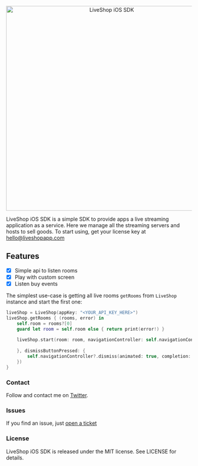 <p align="center">

<img src="http://liveshopapp.com.s3.amazonaws.com/github/liveshop-for-developers.png" alt="LiveShop iOS SDK" title="LiveShop iOS SDK" width="557"/>

</p>

LiveShop iOS SDK is a simple SDK to provide apps a live streaming application as a service. Here we manage all the streaming servers and hosts to sell goods. To start using, get your license key at hello@liveshopapp.com

## Features

- [x] Simple api to listen rooms
- [x] Play with custom screen
- [x] Listen buy events

The simplest use-case is getting all live rooms `getRooms` from `LiveShop` instance and start the first one:

```swift
liveShop = LiveShop(appKey: "<YOUR_API_KEY_HERE>")
liveShop.getRooms { (rooms, error) in
    self.room = rooms?[0]
    guard let room = self.room else { return print(error!) }
    
    liveShop.start(room: room, navigationController: self.navigationController!, shopButtonPressed: {
        
    }, dismissButtonPressed: {
        self.navigationController?.dismiss(animated: true, completion: nil)
    })
}
```

### Contact

Follow and contact me on [Twitter](http://twitter.com/mmarqueti). 

### Issues

If you find an issue, just [open a ticket](https://github.com/liveshopapp/sdk-ios/issues/new)


### License

LiveShop iOS SDK is released under the MIT license. See LICENSE for details.

